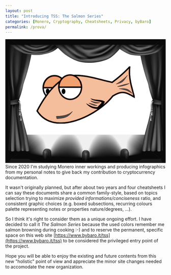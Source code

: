 ```yaml
---
layout: post
title: "Introducing TSS: The Salmon Series"
categories: [Monero, Cryptography, Cheatsheets, Privacy, byBaro]
permalink: /prova/
---
```


![](/images/tssstage.png)
<br>
Since 2020 I'm studying Monero inner workings and producing infographics from my personal notes to give back my contribution to cryptocurrency documentation.

It wasn't originally planned, but after about two years and four cheatsheets I can say these documents share a common family-style, based on topics selection trying to maximize _provided informations/conciseness_ ratio, and consistent graphic choices (e.g. boxed subsections, recurring colours palette representing notes or properties nature/degrees, ...).

So I think it's right to consider them as a unique ongoing effort. I have decided to call it _The Salmon Series_ because the used colors remember me salmon browning during cooking :-) and to reserve the permanent, specific space on this web site [https://www.bybaro.it/tss](https://www.bybaro.it/tss) to be considered the privileged entry point of the project.

Hope you will be able to enjoy the existing and future contents from this new "holistic" point of view and appreciate the minor site changes needed to accomodate the new organization.
